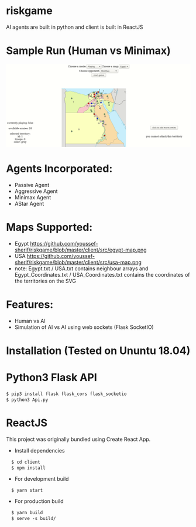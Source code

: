 # riskgame
AI agents are built in python and client is built in ReactJS

# Sample Run (Human vs Minimax)

![Farmers Market Finder Demo](sample.gif)


# Agents Incorporated:
 - Passive Agent
 - Aggressive Agent
 - Minimax Agent
 - AStar Agent
 
# Maps Supported:
 - Egypt https://github.com/youssef-sherif/riskgame/blob/master/client/src/egypt-map.png
 - USA  https://github.com/youssef-sherif/riskgame/blob/master/client/src/usa-map.png
 - note: Egypt.txt / USA.txt contains neighbour arrays and Egypt_Coordinates.txt / USA_Coordinates.txt contains the coordinates of   the territories on the SVG

# Features:
 - Human vs AI
 - Simulation of AI vs AI using web sockets (Flask SocketIO)

# Installation (Tested on Ununtu 18.04)
 # Python3 Flask API
  ```
  $ pip3 install flask flask_cors flask_socketio
  $ python3 Api.py
  ```
 # ReactJS
  This project was originally bundled using Create React App.

  - Install dependencies
```
  $ cd client
  $ npm install
```

  - For development build
```
  $ yarn start
```

  - For production build
```
  $ yarn build
  $ serve -s build/
```
